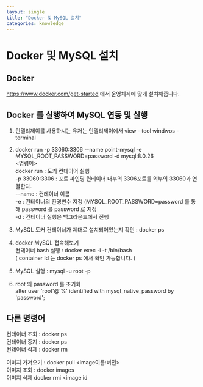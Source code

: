```yaml
---
layout: single
title: "Docker 및 MySQL 설치"
categories: knowledge
---
```


# Docker 및 MySQL 설치  
## Docker
https://www.docker.com/get-started 에서 운영체제에 맞게 설치해줍니다.<br>

## Docker 를 실행하여 MySQL 연동 및 실행

1. 인텔리제이를 사용하시는 유저는 인텔리제이에서 view - tool windwos - terminal <br>
2. docker run -p 33060:3306 --name point-mysql -e MYSQL_ROOT_PASSWORD=password -d mysql:8.0.26<br>
   <명령어><br>
   docker run : 도커 컨테이어 실행<br>
   -p 33060:3306 : 포트 파인딩 컨테이너 내부의 3306포트를 외부의 33060과 연결한다.<br>
   --name : 컨테이너 이름<br>
   -e : 컨테이너의 환경변수 지정 (MYSQL_ROOT_PASSWORD=password 를 통해 password 를 password 로 지정<br>
   -d : 컨테이너 실행은 백그라운드에서 진행<br>
3. MySQL 도커 컨테이너가 제대로 설치되어있는지 확인 : docker ps
4. docker MySQL 접속해보기<br>
   컨테이너 bash 실행 : docker exec -i -t <container Id> /bin/bash<br>
   ( container Id 는 docker ps 에서 확인 가능합니다. )
5. MySQL 실행 : mysql -u root -p<br>
  
6. root 의 password 를 초기화<br>
   alter user 'root'@'%' identified with mysql_native_password by 'password';<br>

## 다른 명령어
컨테이너 조회 : docker ps<br>
컨테이너 중지 : docker ps <container id><br>
컨테이너 삭제 : docker rm <container id><br>
  
이미지 가져오기 : docker pull <image이름:버전><br>
이미지 조회 : docker images<br>
이미지 삭제 docker rmi <image id<br>
